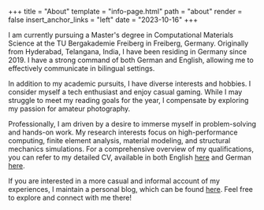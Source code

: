 +++
title = "About"
template = "info-page.html"
path = "about"
render = false
insert_anchor_links = "left"
date = "2023-10-16"
+++

I am currently pursuing a Master's degree in Computational Materials Science at the TU Bergakademie Freiberg in Freiberg, Germany. Originally from Hyderabad, Telangana, India, I have been residing in Germany since 2019. I have a strong command of both German and English, allowing me to effectively communicate in bilingual settings.

In addition to my academic pursuits, I have diverse interests and hobbies. I consider myself a tech enthusiast and enjoy casual gaming. While I may struggle to meet my reading goals for the year, I compensate by exploring my passion for amateur photography.

Professionally, I am driven by a desire to immerse myself in problem-solving and hands-on work. My research interests focus on high-performance computing, finite element analysis, material modeling, and structural mechanics simulations. For a comprehensive overview of my qualifications, you can refer to my detailed CV, available in both English [here](pdf/CV_Venkata-Mukund-Kashyap_Yedunuthala.pdf) and German [here](pdf/Lebenslauf_Venkata-Mukund-Kashyap_Yedunuthala.pdf).

If you are interested in a more casual and informal account of my experiences, I maintain a personal blog, which can be found [here](https://kathalubymukund.wordpress.com/). Feel free to explore and connect with me there!
